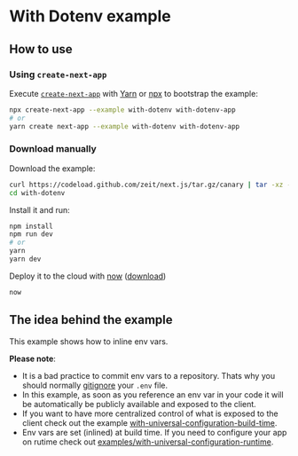 # With Dotenv example

## How to use

### Using `create-next-app`

Execute [`create-next-app`](https://github.com/segmentio/create-next-app) with [Yarn](https://yarnpkg.com/lang/en/docs/cli/create/) or [npx](https://github.com/zkat/npx#readme) to bootstrap the example:

```bash
npx create-next-app --example with-dotenv with-dotenv-app
# or
yarn create next-app --example with-dotenv with-dotenv-app
```

### Download manually

Download the example:

```bash
curl https://codeload.github.com/zeit/next.js/tar.gz/canary | tar -xz --strip=2 next.js-canary/examples/with-dotenv
cd with-dotenv
```

Install it and run:

```bash
npm install
npm run dev
# or
yarn
yarn dev
```

Deploy it to the cloud with [now](https://zeit.co/now) ([download](https://zeit.co/download))

```bash
now
```

## The idea behind the example

This example shows how to inline env vars.

**Please note**:

* It is a bad practice to commit env vars to a repository. Thats why you should normally [gitignore](https://git-scm.com/docs/gitignore) your `.env` file.
* In this example, as soon as you reference an env var in your code it will be automatically be publicly available and exposed to the client.
* If you want to have more centralized control of what is exposed to the client check out the example [with-universal-configuration-build-time](../with-universal-configuration-build-time).
* Env vars are set (inlined) at build time. If you need to configure your app on rutime check out [examples/with-universal-configuration-runtime](../with-universal-configuration-runtime).
